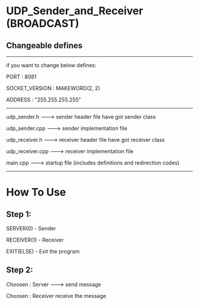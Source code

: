 # UDP_Sender_and_Receiver (BROADCAST)

## Changeable defines
------------------------------------
if you want to change below defines:

PORT : 8081

SOCKET_VERSION : MAKEWORD(2, 2)

ADDRESS : "255.255.255.255"

------------------------------------
udp_sender.h      ---> sender header file have got sender class

udp_sender.cpp    ---> sender implementation file

udp_receiver.h    ---> receiver header file have got receiver class

udp_receiver.cpp  ---> receiver implementation file

main.cpp          ---> startup file (includes definitions and redirection codes)

------------------------------------

# How To Use

## Step 1:

SERVER(0) - Sender

RECEIVER(1) - Receiver

EXIT(ELSE) - Exit the program

## Step 2:

Choosen : Server ---> send message

Choosen : Receiver receive the message

